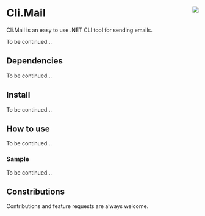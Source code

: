 
# Cli.Mail <img src="https://i.imgur.com/V9XHUfD.png" align='right' />

Cli.Mail is an easy to use .NET CLI tool for sending emails.

To be continued...

## Dependencies

To be continued...

## Install

To be continued...

## How to use

To be continued...

### Sample

To be continued...

## Constributions

  Contributions and feature requests are always welcome.
